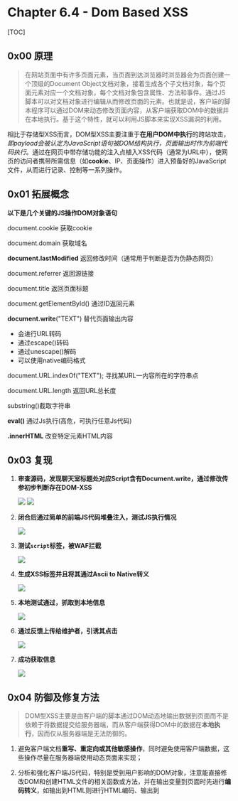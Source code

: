 # Chapter 6.4 - Dom Based XSS

[TOC]

## 0x00 原理

> 在网站页面中有许多页面元素，当页面到达浏览器时浏览器会为页面创建一个顶级的Document Object文档对象，接着生成各个子文档对象，每个页面元素对应一个文档对象，每个文档对象包含属性、方法和事件。通过JS脚本可以对文档对象进行编辑从而修改页面的元素。也就是说，客户端的脚本程序可以通过DOM来动态修改页面内容，从客户端获取DOM中的数据并在本地执行。基于这个特性，就可以利用JS脚本来实现XSS漏洞的利用。

相比于存储型XSS而言，DOM型XSS主要注重于**在用户DOM中执行**的跨站攻击，*即payload会被认定为JavaScript语句被DOM结构执行，页面输出时作为前端代码执行*。通过在网页中带存储功能的注入点植入XSS代码（通常为URL中），使网页的访问者携带所需信息（如**cookie**、IP、页面操作）进入预备好的JavaScript文件，从而进行记录、控制等一系列操作。

## 0x01 拓展概念

**以下是几个关键的JS操作DOM对象语句**

document.cookie	获取cookie

document.domain	获取域名

**document.lastModified**	返回修改时间（通常用于判断是否为伪静态网页）

document.referrer	返回源链接

document.title	返回页面标题

document.getElementById()	通过ID返回元素

**document.write**("TEXT")	替代页面输出内容

- 会进行URL转码
- 通过escape()转码
- 通过unescape()解码
- 可以使用native编码格式

document.URL.indexOf("TEXT");  寻找某URL一内容所在的字符串点

document.URL.length 返回URL总长度

substring()截取字符串

**eval()**	通过Js执行(高危，可执行任意Js代码)

**.innerHTML**	改变特定元素HTML内容 

## 0x03 复现

1. **审查源码，发现聊天室标题处对应Script含有Document.write，通过修改传参初步判断存在DOM-XSS**

	![](https://nc0.cdn.zkaq.cn/md/5371/47227b0a79716ba8025fc7ffefa3074a_29377.png)
	![](https://nc0.cdn.zkaq.cn/md/5371/ccb9a8a729386eaa86e2911630ba278f_13077.png)
2. **闭合后通过简单的前端JS代码堆叠注入，测试JS执行情况**

	![](https://nc0.cdn.zkaq.cn/md/5371/ef2db6c1dc23cba8be7872e785314f53_24170.png)
3. **测试`script`标签，被WAF拦截**

	![](https://nc0.cdn.zkaq.cn/md/5371/7693e4331236c8c136c04db1a0624950_81562.png)
4. **生成XSS标签并且将其通过Ascii to Native转义**

	![](https://nc0.cdn.zkaq.cn/md/5371/a786e2ec233f1d402d02eadd8099162f_73813.png)
5. **本地测试通过，抓取到本地信息**

	![](https://nc0.cdn.zkaq.cn/md/5371/737e3efc391d205efd69c9ab3195db4c_98870.png)
6. **通过反馈上传给维护者，引诱其点击**

	![](https://nc0.cdn.zkaq.cn/md/5371/4b2662ce48e7f58bd9670a55dc2ce732_85719.png)
7. **成功获取信息**

	![](https://nc0.cdn.zkaq.cn/md/5371/fe302a04c1e82885bb60a9239fb4741d_89634.png)

## 0x04 防御及修复方法

> DOM型XSS主要是由客户端的脚本通过DOM动态地输出数据到页面而不是依赖于将数据提交给服务器端，而从客户端获得DOM中的数据在**本地执行**，因而仅从服务器端是无法防御的。

1. 避免客户端文档**重写、重定向或其他敏感操作**，同时避免使用客户端数据，这些操作尽量在服务器端使用动态页面来实现；

2. 分析和强化客户端JS代码，特别是受到用户影响的DOM对象，注意能直接修改DOM和创建HTML文件的相关函数或方法，并在输出变量到页面时先进行**编码转义**，如输出到HTML则进行HTML编码、输出到<script>则进行JS编码。

## 0X05 思考与总结

1. DOM-XSS**不经过服务端**，只通过用户本地查询数据，极难通过后台排查，不与后台服务器产生数据交互。由于是一种通过DOM操作前端代码输出的时候产生的问题，所以大部分属于反射型。
2. 由于DOM在浏览器接收到页面对象同时就已经构建完成了，所以DOM-XSS也是立即执行并且无痕迹的。
3. document.write()可以接受native编码。
4. 在某些情况下DOM-XSS的Payload可以通过location.hash()，即设置为锚部分从`#`之后的部分，因此既能让用户JS读取到该参数，又不会让该参数传入到服务器，从而避免WAF检测。location.search()也类似，可以实现把部分参数放在`?`之后。


